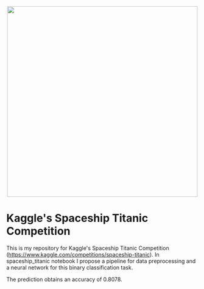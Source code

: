 <div id="header" align="center">
  <img src="https://media4.giphy.com/media/v1.Y2lkPTc5MGI3NjExMmg3dGdpa2d5NXhuN3phNGFnbGNzM3c0MWhmYXk5Mmpvdjl3dTFrMyZlcD12MV9pbnRlcm5hbF9naWZfYnlfaWQmY3Q9Zw/SiEz6hxdcJuOf2n3TE/giphy.gif" width="500"/>
</div>
<h1>Kaggle's Spaceship Titanic Competition</h1>

This is my repository for Kaggle's Spaceship Titanic Competition (https://www.kaggle.com/competitions/spaceship-titanic). In spaceship_titanic notebook I propose a pipeline for data preprocessing and a neural network for this binary classification task.

The prediction obtains an accuracy of 0.8078.
